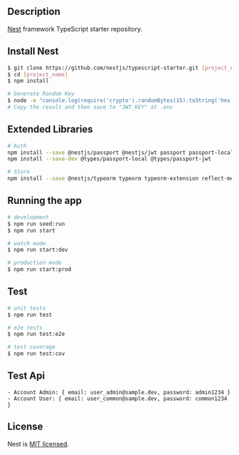 ## Description
[Nest](https://github.com/nestjs/nest) framework TypeScript starter repository.

## Install Nest
```bash
$ git clone https://github.com/nestjs/typescript-starter.git [project_name]
$ cd [project_name]
$ npm install

# Generate Random Key
$ node -e "console.log(require('crypto').randomBytes(15).toString('hex'))"
# Copy the result and then save to "JWT_KEY" at .env
```

## Extended Libraries
```bash
# Auth
npm install --save @nestjs/passport @nestjs/jwt passport passport-local passport-jwt
npm install --save-dev @types/passport-local @types/passport-jwt

# Store
npm install --save @nestjs/typeorm typeorm typeorm-extension reflect-metadata sqlite3
```

## Running the app

```bash
# development
$ npm run seed:run
$ npm run start

# watch mode
$ npm run start:dev

# production mode
$ npm run start:prod
```

## Test

```bash
# unit tests
$ npm run test

# e2e tests
$ npm run test:e2e

# test coverage
$ npm run test:cov
```

## Test Api
```
- Account Admin: { email: user_admin@sample.dev, password: admin1234 }
- Account User: { email: user_common@sample.dev, password: common1234 }
```

## License

  Nest is [MIT licensed](https://github.com/nestjs/nest/blob/master/LICENSE).
